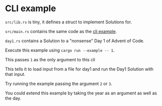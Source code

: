 # CLI example

`src/lib.rs` is tiny, it defines a struct to implement Solutions for.

`src/main.rs` contains the same code as the [cli example](../cli).

`day1.rs` contains a Solution to a "nonsense" Day 1 of Advent of Code.

Execute this example using `cargo run --example -- 1`.

This passes `1` as the only argument to this cli

This tells it to load input from a file for day1 and run the Day1 Solution with that input.

Try running the example passing the argument `2` or `3`.

You could extend this example by taking the year as an argument as well as the day.

